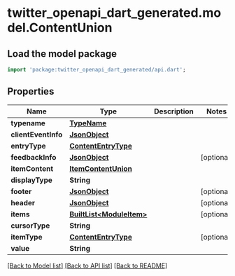 # twitter_openapi_dart_generated.model.ContentUnion

## Load the model package
```dart
import 'package:twitter_openapi_dart_generated/api.dart';
```

## Properties
Name | Type | Description | Notes
------------ | ------------- | ------------- | -------------
**typename** | [**TypeName**](TypeName.md) |  | 
**clientEventInfo** | [**JsonObject**](.md) |  | 
**entryType** | [**ContentEntryType**](ContentEntryType.md) |  | 
**feedbackInfo** | [**JsonObject**](.md) |  | [optional] 
**itemContent** | [**ItemContentUnion**](ItemContentUnion.md) |  | 
**displayType** | **String** |  | 
**footer** | [**JsonObject**](.md) |  | [optional] 
**header** | [**JsonObject**](.md) |  | [optional] 
**items** | [**BuiltList&lt;ModuleItem&gt;**](ModuleItem.md) |  | [optional] 
**cursorType** | **String** |  | 
**itemType** | [**ContentEntryType**](ContentEntryType.md) |  | [optional] 
**value** | **String** |  | 

[[Back to Model list]](../README.md#documentation-for-models) [[Back to API list]](../README.md#documentation-for-api-endpoints) [[Back to README]](../README.md)


